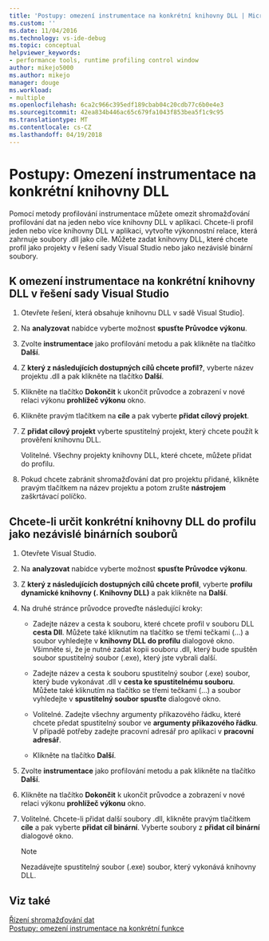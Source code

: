 ```yaml
---
title: 'Postupy: omezení instrumentace na konkrétní knihovny DLL | Microsoft Docs'
ms.custom: ''
ms.date: 11/04/2016
ms.technology: vs-ide-debug
ms.topic: conceptual
helpviewer_keywords:
- performance tools, runtime profiling control window
author: mikejo5000
ms.author: mikejo
manager: douge
ms.workload:
- multiple
ms.openlocfilehash: 6ca2c966c395edf189cbab04c20cdb77c6b0e4e3
ms.sourcegitcommit: 42ea834b446ac65c679fa1043f853bea5f1c9c95
ms.translationtype: MT
ms.contentlocale: cs-CZ
ms.lasthandoff: 04/19/2018
---
```

# <a name="how-to-limit-instrumentation-to-specific-dlls"></a>Postupy: Omezení instrumentace na konkrétní knihovny DLL

Pomocí metody profilování instrumentace můžete omezit shromažďování profilování dat na jeden nebo více knihovny DLL v aplikaci. Chcete-li profil jeden nebo více knihovny DLL v aplikaci, vytvořte výkonnostní relace, která zahrnuje soubory .dll jako cíle. Můžete zadat knihovny DLL, které chcete profil jako projekty v řešení sady Visual Studio nebo jako nezávislé binární soubory.

## <a name="to-limit-instrumentation-to-specific-dlls-in-a-visual-studio-solution"></a>K omezení instrumentace na konkrétní knihovny DLL v řešení sady Visual Studio

1. Otevřete řešení, která obsahuje knihovnu DLL v sadě Visual Studio].

2. Na **analyzovat** nabídce vyberte možnost **spusťte Průvodce výkonu**.

3. Zvolte **instrumentace** jako profilování metodu a pak klikněte na tlačítko **Další**.

4. Z **který z následujících dostupných cílů chcete profil?**, vyberte název projektu .dll a pak klikněte na tlačítko **Další**.

5. Klikněte na tlačítko **Dokončit** k ukončit průvodce a zobrazení v nové relaci výkonu **prohlížeč výkonu** okno.

6. Klikněte pravým tlačítkem na **cíle** a pak vyberte **přidat cílový projekt**.

7. Z **přidat cílový projekt** vyberte spustitelný projekt, který chcete použít k prověření knihovnu DLL.

     Volitelné. Všechny projekty knihovny DLL, které chcete, můžete přidat do profilu.

8. Pokud chcete zabránit shromažďování dat pro projektu přidané, klikněte pravým tlačítkem na název projektu a potom zrušte **nástrojem** zaškrtávací políčko.

## <a name="to-specify-specific-dlls-to-profile-as-independent-binaries"></a>Chcete-li určit konkrétní knihovny DLL do profilu jako nezávislé binárních souborů

1. Otevřete Visual Studio.

2. Na **analyzovat** nabídce vyberte možnost **spusťte Průvodce výkonu**.

3. Z **který z následujících dostupných cílů chcete profil**, vyberte **profilu dynamické knihovny (. Knihovny DLL)** a pak klikněte na **Další**.

4. Na druhé stránce průvodce proveďte následující kroky:

    - Zadejte název a cesta k souboru, které chcete profil v souboru DLL **cesta Dll**. Můžete také kliknutím na tlačítko se třemi tečkami (...) a soubor vyhledejte v **knihovny DLL do profilu** dialogové okno. Všimněte si, že je nutné zadat kopii souboru .dll, který bude spuštěn soubor spustitelný soubor (.exe), který jste vybrali další.

    - Zadejte název a cesta k souboru spustitelný soubor (.exe) soubor, který bude vykonávat .dll v **cesta ke spustitelnému souboru**. Můžete také kliknutím na tlačítko se třemi tečkami (...) a soubor vyhledejte v **spustitelný soubor spusťte** dialogové okno.

    - Volitelné. Zadejte všechny argumenty příkazového řádku, které chcete předat spustitelný soubor ve **argumenty příkazového řádku**. V případě potřeby zadejte pracovní adresář pro aplikaci v **pracovní adresář**.

    - Klikněte na tlačítko **Další**.

5. Zvolte **instrumentace** jako profilování metodu a pak klikněte na tlačítko **Další**.

6. Klikněte na tlačítko **Dokončit** k ukončit průvodce a zobrazení v nové relaci výkonu **prohlížeč výkonu** okno.

7. Volitelné. Chcete-li přidat další soubory .dll, klikněte pravým tlačítkem **cíle** a pak vyberte **přidat cíl binární**. Vyberte soubory z **přidat cíl binární** dialogové okno.

    > [!NOTE]
    > Nezadávejte spustitelný soubor (.exe) soubor, který vykonává knihovny DLL.

## <a name="see-also"></a>Viz také

[Řízení shromažďování dat](../profiling/controlling-data-collection.md)  
[Postupy: omezení instrumentace na konkrétní funkce](../profiling/how-to-limit-instrumentation-to-specific-functions.md)